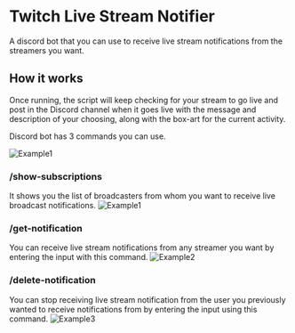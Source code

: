 # Twitch Live Stream Notifier
A discord bot that you can use to receive live stream notifications from the streamers you want.

## How it works
Once running, the script will keep checking for your stream to go live and post in the Discord channel when it goes live with the message and description of your choosing, along with the box-art for the current activity.

Discord bot has 3 commands you can use.

![Example1](https://imgur.com/gallery/8mMugvq)


### /show-subscriptions
It shows you the list of broadcasters from whom you want to receive live broadcast notifications.
![Example1](https://imgur.com/gallery/k7AQITd)

### /get-notification
You can receive live stream notifications from any streamer you want by entering the input with this command.
![Example2](https://imgur.com/a/txea4yh)


### /delete-notification
You can stop receiving live stream notification from the user you previously wanted to receive notifications from by entering the input using this command.
![Example3](https://imgur.com/gallery/txea4yh)

